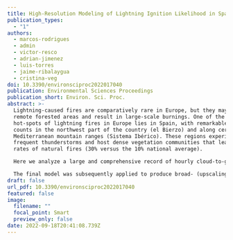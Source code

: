 ```yaml
---
title: High-Resolution Modeling of Lightning Ignition Likelihood in Spain
publication_types:
  - "1"
authors:
  - marcos-rodrigues
  - admin
  - victor-resco
  - adrian-jimenez
  - luis-torres
  - jaime-ribalaygua
  - cristina-veg
doi: 10.3390/environsciproc2022017040
publication: Environmental Sciences Proceedings
publication_short: Environ. Sci. Proc.
abstract: >-
  Lightning-caused fires are comparatively rare in Europe, but they may affect
  remote forested areas and result in large-scale burnings. One of the major
  hot-spots of lightning fires in Europe lies in Spain, with remarkable ignition
  counts in the northwest part of the country (el Bierzo) and along certain
  Mediterranean mountain ranges (Sistema Ibérico). These regions experience
  frequent thunderstorms and host dense vegetation communities that lead to high
  rates of natural fires (30% versus the 10% national average).

  Here we analyze a large and comprehensive record of hourly cloud-to-ground lightning strikes (>17,000,000), coupled with historical records of lightning fires (>11,000) to determine the biophysical controls (relief, fuel moisture and vegetation structure) and lightning characteristics (flash intensity, polarity and density of discharges) behind natural fires in Spain (2009–2015). The modeling approach combines machine learning techniques and high-resolution proxies (30 m in vegetation height and elevation; 9 km in daily fuel moisture estimates) of the listed variables to train a predictive model encompassing mainland Spain. Relief features (elevation, topographic position index and relief curvature) were computed from the NASADEM global DEM. Tree height was retrieved from the Global Forest Canopy Height. The necessary weather-related inputs to calculate FMC were obtained from the C3S. We tested multiple configurations of strike-to-fire associations and resampling techniques to explore different binary response variables.

  The final model was subsequently applied to produce broad- (upscaling into 1 km) and local-scale predictions of daily lightning fire likelihood. The model attains a good predictive performance with a median AUC of 0.82. Lightning-related ignitions triggered preferably under low dead (dFMC8%) and moderate alive (DC > 250) fuel moisture conditions. Lightning strikes with negative polarity were found to trigger fires more frequently when the average density of discharges is higher than 5 at higher altitudes, especially above 500 m.a.s.l.
draft: false
url_pdf: 10.3390/environsciproc2022017040
featured: false
image:
  filename: ""
  focal_point: Smart
  preview_only: false
date: 2022-09-18T20:41:08.739Z
---
```

